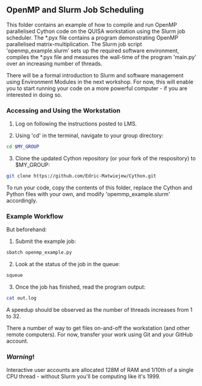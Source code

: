 ## OpenMP and Slurm Job Scheduling

This folder contains an example of how to compile and run OpenMP parallelised Cython code on the QUISA workstation using the Slurm job scheduler. The *.pyx file contains a program demonstrating OpenMP parallelised matrix-multiplication. The Slurm job script 'openmp_example.slurm' sets up the required software environment, compiles the *.pyx file and measures the wall-time of the program 'main.py' over an increasing number of threads. 

There will be a formal introduction to Slurm and software management using Environment Modules in the next workshop. For now, this will enable you to start running your code on a more powerful computer - if you are interested in doing so. 

### Accessing and Using the Workstation

1. Log on following the instructions posted to LMS.

2. Using 'cd' in the terminal, navigate to your group directory:
```bash
cd $MY_GROUP
```
3. Clone the updated Cython repository (or your fork of the respository) to $MY_GROUP:
	
```bash
git clone https://github.com/Edric-Matwiejew/Cython.git
```

To run your code, copy the contents of this folder, replace the Cython and Python files with your own, and modify 'opemmp_example.slurm' accordingly. 

### Example Workflow

But beforehand:

1. Submit the example job: 
```bash
sbatch openmp_example.py
```

2. Look at the status of the job in the queue:
```bash
squeue
```

3. Once the job has finished, read the program output:
```bash
cat out.log
```

A speedup should be observed as the number of threads increases from 1 to 32. 

There a number of way to get files on-and-off the workstation (and other remote computers). For now, transfer your work using Git and your GitHub account.

### ***Warning***!

Interactive user accounts are allocated 128M of RAM and 1/10th of a single CPU thread - without Slurm you'll be computing like it's 1999.


